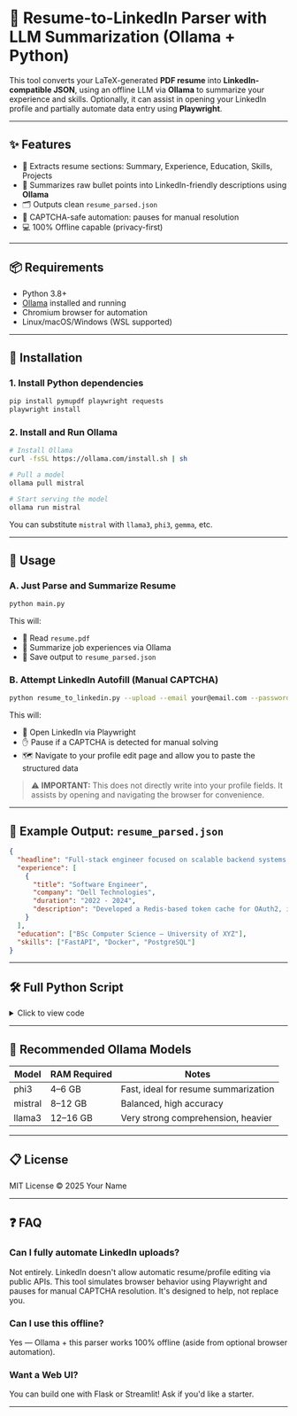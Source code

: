 # 📄 Resume-to-LinkedIn Parser with LLM Summarization (Ollama + Python)

This tool converts your LaTeX-generated **PDF resume** into **LinkedIn-compatible JSON**, using an offline LLM via **Ollama** to summarize your experience and skills. Optionally, it can assist in opening your LinkedIn profile and partially automate data entry using **Playwright**.

---

## ✨ Features

* 📄 Extracts resume sections: Summary, Experience, Education, Skills, Projects
* 🧠 Summarizes raw bullet points into LinkedIn-friendly descriptions using **Ollama**
* 🗂 Outputs clean `resume_parsed.json`
* 🔐 CAPTCHA-safe automation: pauses for manual resolution
* 💻 100% Offline capable (privacy-first)

---

## 📦 Requirements

* Python 3.8+
* [Ollama](https://ollama.com) installed and running
* Chromium browser for automation
* Linux/macOS/Windows (WSL supported)

---

## 🔧 Installation

### 1. Install Python dependencies

```bash
pip install pymupdf playwright requests
playwright install
```

### 2. Install and Run Ollama

```bash
# Install Ollama
curl -fsSL https://ollama.com/install.sh | sh

# Pull a model
ollama pull mistral

# Start serving the model
ollama run mistral
```

You can substitute `mistral` with `llama3`, `phi3`, `gemma`, etc.

---

## 🧪 Usage

### A. Just Parse and Summarize Resume

```bash
python main.py
```

This will:

* 📂 Read `resume.pdf`
* 🧠 Summarize job experiences via Ollama
* 📄 Save output to `resume_parsed.json`

### B. Attempt LinkedIn Autofill (Manual CAPTCHA)

```bash
python resume_to_linkedin.py --upload --email your@email.com --password yourpassword
```

This will:

* 🔐 Open LinkedIn via Playwright
* ✋ Pause if a CAPTCHA is detected for manual solving
* 🗺️ Navigate to your profile edit page and allow you to paste the structured data

> ⚠️ **IMPORTANT:** This does not directly write into your profile fields. It assists by opening and navigating the browser for convenience.

---

## 🧠 Example Output: `resume_parsed.json`

```json
{
  "headline": "Full-stack engineer focused on scalable backend systems.",
  "experience": [
    {
      "title": "Software Engineer",
      "company": "Dell Technologies",
      "duration": "2022 - 2024",
      "description": "Developed a Redis-based token cache for OAuth2, integrated with internal API marketplace."
    }
  ],
  "education": ["BSc Computer Science – University of XYZ"],
  "skills": ["FastAPI", "Docker", "PostgreSQL"]
}
```

---

## 🛠️ Full Python Script

<details><summary>Click to view code</summary>

```python
# Full script provided above, copy the full `resume_to_linkedin.py` here
```

</details>

---

## 👀 Recommended Ollama Models

| Model   | RAM Required | Notes                                |
| ------- | ------------ | ------------------------------------ |
| phi3    | 4–6 GB       | Fast, ideal for resume summarization |
| mistral | 8–12 GB      | Balanced, high accuracy              |
| llama3  | 12–16 GB     | Very strong comprehension, heavier   |

---

## 📋 License

MIT License © 2025 Your Name

---

## ❓ FAQ

### Can I fully automate LinkedIn uploads?

Not entirely. LinkedIn doesn't allow automatic resume/profile editing via public APIs. This tool simulates browser behavior using Playwright and pauses for manual CAPTCHA resolution. It's designed to help, not replace you.

### Can I use this offline?

Yes — Ollama + this parser works 100% offline (aside from optional browser automation).

### Want a Web UI?

You can build one with Flask or Streamlit! Ask if you'd like a starter.

---
